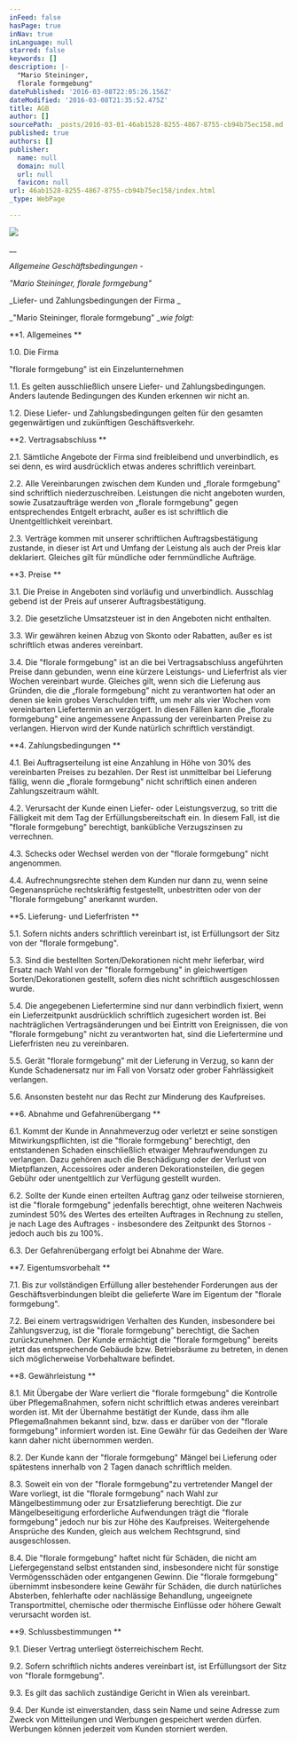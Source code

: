 ```yaml
---
inFeed: false
hasPage: true
inNav: true
inLanguage: null
starred: false
keywords: []
description: |-
  "Mario Steininger,
  florale formgebung"
datePublished: '2016-03-08T22:05:26.156Z'
dateModified: '2016-03-08T21:35:52.475Z'
title: AGB
author: []
sourcePath: _posts/2016-03-01-46ab1528-8255-4867-8755-cb94b75ec158.md
published: true
authors: []
publisher:
  name: null
  domain: null
  url: null
  favicon: null
url: 46ab1528-8255-4867-8755-cb94b75ec158/index.html
_type: WebPage

---
```

![](https://the-grid-user-content.s3-us-west-2.amazonaws.com/80f09036-532e-4a97-abfa-32efa5154e1a.jpg)

__

_Allgemeine Geschäftsbedingungen -_

_"Mario Steininger,
florale formgebung"_

_Liefer- und Zahlungsbedingungen der Firma _

_"Mario Steininger, florale
formgebung" __wie folgt:_

**1\. Allgemeines
**

1.0\. Die Firma 

"florale formgebung" ist ein Einzelunternehmen

1.1\. Es gelten ausschließlich unsere Liefer- und Zahlungsbedingungen. Anders
lautende Bedingungen des Kunden erkennen wir nicht an. 

1.2\. Diese Liefer- und
Zahlungsbedingungen gelten für den gesamten gegenwärtigen und zukünftigen
Geschäftsverkehr.

**2\. Vertragsabschluss
**

2.1\. Sämtliche Angebote der Firma sind freibleibend und unverbindlich, es sei
denn, es wird ausdrücklich etwas anderes schriftlich vereinbart.

2.2\. Alle Vereinbarungen zwischen dem Kunden und „florale formgebung" sind
schriftlich niederzuschreiben. Leistungen die nicht angeboten wurden, sowie
Zusatzaufträge werden von „florale formgebung" gegen entsprechendes Entgelt
erbracht, außer es ist schriftlich die Unentgeltlichkeit vereinbart.

2.3\. Verträge kommen mit unserer schriftlichen Auftragsbestätigung zustande, in
dieser ist Art und Umfang der Leistung als auch der Preis klar deklariert. Gleiches
gilt für mündliche oder fernmündliche Aufträge.

**3\. Preise
**

3.1\. Die Preise in Angeboten sind vorläufig und unverbindlich. Ausschlag gebend
ist der Preis auf unserer Auftragsbestätigung.

3.2\. Die gesetzliche Umsatzsteuer ist in den Angeboten nicht enthalten.

3.3\. Wir gewähren keinen Abzug von Skonto oder Rabatten, außer es ist schriftlich
etwas anderes vereinbart.

3.4\. Die "florale formgebung" ist an die bei Vertragsabschluss angeführten Preise
dann gebunden, wenn eine kürzere Leistungs- und Lieferfrist als vier Wochen
vereinbart wurde. Gleiches gilt, wenn sich die Lieferung aus Gründen, die die
„florale formgebung" nicht zu verantworten hat oder an denen sie kein grobes
Verschulden trifft, um mehr als vier Wochen vom vereinbarten Liefertermin an
verzögert. In diesen Fällen kann die „florale formgebung" eine angemessene
Anpassung der vereinbarten Preise zu verlangen. Hiervon wird der Kunde natürlich
schriftlich verständigt.

**4\. Zahlungsbedingungen
**

4.1\. Bei Auftragserteilung ist eine Anzahlung in Höhe von 30% des vereinbarten
Preises zu bezahlen. Der Rest ist unmittelbar bei Lieferung fällig, wenn die „florale
formgebung" nicht schriftlich einen anderen Zahlungszeitraum wählt.

4.2\. Verursacht der Kunde einen Liefer- oder Leistungsverzug, so tritt die Fälligkeit
mit dem Tag der Erfüllungsbereitschaft ein. In diesem Fall, ist die "florale
formgebung" berechtigt, bankübliche Verzugszinsen zu verrechnen.

4.3\. Schecks oder Wechsel werden von der "florale formgebung" nicht
angenommen.

4.4\. Aufrechnungsrechte stehen dem Kunden nur dann zu, wenn seine
Gegenansprüche rechtskräftig festgestellt, unbestritten oder von der "florale
formgebung" anerkannt wurden.

**5\. Lieferung- und Lieferfristen
**

5.1\. Sofern nichts anders schriftlich vereinbart ist, ist Erfüllungsort der Sitz von der "florale formgebung".

5.3\. Sind die bestellten Sorten/Dekorationen nicht mehr lieferbar, wird Ersatz nach
Wahl von der "florale formgebung" in gleichwertigen Sorten/Dekorationen gestellt,
sofern dies nicht schriftlich ausgeschlossen wurde.

5.4\. Die angegebenen Liefertermine sind nur dann verbindlich fixiert, wenn ein
Lieferzeitpunkt ausdrücklich schriftlich zugesichert worden ist. Bei nachträglichen
Vertragsänderungen und bei Eintritt von Ereignissen, die von "florale formgebung" nicht zu verantworten hat, sind die Liefertermine und Lieferfristen neu zu
vereinbaren. 

5.5\. Gerät "florale formgebung" mit der Lieferung in Verzug, so kann
der Kunde Schadenersatz nur im Fall von Vorsatz oder grober Fahrlässigkeit
verlangen.

5.6\. Ansonsten besteht nur das Recht zur Minderung des Kaufpreises.

**6\. Abnahme und Gefahrenübergang
**

6.1\. Kommt der Kunde in Annahmeverzug oder verletzt er seine sonstigen
Mitwirkungspflichten, ist die "florale formgebung" berechtigt, den entstandenen
Schaden einschließlich etwaiger Mehraufwendungen zu verlangen. Dazu gehören
auch die Beschädigung oder der Verlust von Mietpflanzen, Accessoires oder
anderen Dekorationsteilen, die gegen Gebühr oder unentgeltlich zur Verfügung
gestellt wurden.

6.2\. Sollte der Kunde einen erteilten Auftrag ganz oder teilweise stornieren, ist die "florale formgebung" jedenfalls berechtigt, ohne weiteren Nachweis zumindest
50% des Wertes des erteilten Auftrages in Rechnung zu stellen, je nach Lage des
Auftrages - insbesondere des Zeitpunkt des Stornos - jedoch auch bis zu 100%.

6.3\. Der Gefahrenübergang erfolgt bei Abnahme der Ware.

**7\. Eigentumsvorbehalt
**

7.1\. Bis zur vollständigen Erfüllung aller bestehender Forderungen aus der
Geschäftsverbindungen bleibt die gelieferte Ware im Eigentum der "florale
formgebung".

7.2\. Bei einem vertragswidrigen Verhalten des Kunden, insbesondere bei
Zahlungsverzug, ist die "florale formgebung" berechtigt, die Sachen
zurückzunehmen. Der Kunde ermächtigt die "florale formgebung" bereits jetzt das
entsprechende Gebäude bzw. Betriebsräume zu betreten, in denen sich
möglicherweise Vorbehaltware befindet.

**8\. Gewährleistung
**

8.1\. Mit Übergabe der Ware verliert die "florale formgebung" die Kontrolle über
Pflegemaßnahmen, sofern nicht schriftlich etwas anderes vereinbart worden ist.
Mit der Übernahme bestätigt der Kunde, dass ihm alle Pflegemaßnahmen bekannt
sind, bzw. dass er darüber von der "florale formgebung" informiert worden ist. Eine
Gewähr für das Gedeihen der Ware kann daher nicht übernommen werden.

8.2\. Der Kunde kann der "florale formgebung" Mängel bei Lieferung oder
spätestens innerhalb von 2 Tagen danach schriftlich melden.

8.3\. Soweit ein von der "florale formgebung"zu vertretender Mangel der Ware
vorliegt, ist die "florale formgebung" nach Wahl zur Mängelbestimmung oder zur
Ersatzlieferung berechtigt. Die zur Mängelbeseitigung erforderliche Aufwendungen
trägt die "florale formgebung" jedoch nur bis zur Höhe des Kaufpreises.
Weitergehende Ansprüche des Kunden, gleich aus welchem Rechtsgrund, sind
ausgeschlossen.

8.4\. Die "florale formgebung" haftet nicht für Schäden, die nicht am
Liefergegenstand selbst entstanden sind, insbesondere nicht für sonstige
Vermögensschäden oder entgangenen Gewinn. Die "florale formgebung" übernimmt insbesondere keine Gewähr für Schäden, die durch natürliches
Absterben, fehlerhafte oder nachlässige Behandlung, ungeeignete Transportmittel,
chemische oder thermische Einflüsse oder höhere Gewalt verursacht worden ist.

**9\. Schlussbestimmungen
**

9.1\. Dieser Vertrag unterliegt österreichischem Recht.

9.2\. Sofern schriftlich nichts anderes vereinbart ist, ist Erfüllungsort der Sitz von "florale formgebung".

9.3\. Es gilt das sachlich zuständige Gericht in Wien als vereinbart.

9.4\. Der Kunde ist einverstanden, dass sein Name und seine Adresse zum Zweck
von Mitteilungen und Werbungen gespeichert werden dürfen. Werbungen können
jederzeit vom Kunden storniert werden.